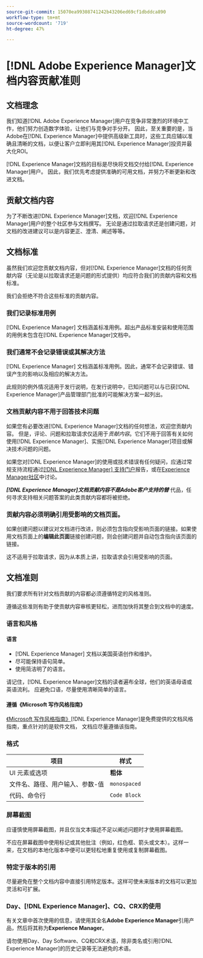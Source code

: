 ```yaml
---
source-git-commit: 15070ea99308741242b43206ed69cf1dbddca890
workflow-type: tm+mt
source-wordcount: '719'
ht-degree: 47%

---
```

# [!DNL Adobe Experience Manager]文档内容贡献准则

## 文档理念

我们知道[!DNL Adobe Experience Manager]用户在竞争非常激烈的环境中工作，他们努力创造数字体验，让他们与竞争对手分开。 因此，至关重要的是，当Adobe在[!DNL Experience Manager]中提供高级新工具时，这些工具应辅以准确且清晰的文档，以便让客户立即利用其[!DNL Experience Manager]投资并最大化ROI。

[!DNL Experience Manager]文档的目标是尽快将文档交付给[!DNL Experience Manager]用户。 因此，我们优先考虑提供准确的可用文档，并努力不断更新和改进文档。

## 贡献文档内容

为了不断改进[!DNL Experience Manager]文档，欢迎[!DNL Experience Manager]用户的整个社区参与文档撰写。 无论是通过拉取请求还是创建问题，对文档的改进建议可以是内容更正、澄清、阐述等等。

## 文档标准

虽然我们欢迎您贡献文档内容，但对[!DNL Experience Manager]文档的任何贡献内容（无论是以拉取请求还是问题的形式提供）均应符合我们的贡献内容和文档标准。

我们会拒绝不符合这些标准的贡献内容。

### 我们记录标准用例

[!DNL Experience Manager] 文档涵盖标准用例。超出产品标准安装和使用范围的用例未包含在[!DNL Experience Manager]文档中。

### 我们通常不会记录错误或其解决方法

[!DNL Experience Manager] 文档涵盖标准用例。因此，通常不会记录错误、错误产生的影响以及相应的解决方法。

此规则的例外情况适用于发行说明，在发行说明中，已知问题可以与已获[!DNL Experience Manager]产品管理部门批准的可能解决方案一起列出。

### 文档贡献内容不用于回答技术问题

如果您有必要改进[!DNL Experience Manager]文档的任何想法，欢迎您贡献内容。 但是，评论、问题和拉取请求仅适用于&#x200B;*贡献内容*。它们不用于回答有关如何使用[!DNL Experience Manager]、实施[!DNL Experience Manager]项目或解决技术问题的问题。

如果您对[!DNL Experience Manager]的使用或技术错误有任何疑问，应通过常规支持流程通过[[!DNL Experience Manager] 支持门户](https://experienceleague.adobe.com/?support-solution=Experience+Manager#support)报告，或在[Experience Manager社区](https://experienceleaguecommunities.adobe.com/t5/adobe-experience-manager/ct-p/adobe-experience-manager-community)中讨论。

***[!DNL Experience Manager]文档贡献内容不是Adobe客户支持的替*** 代品，任何寻求支持相关问题答案的此类贡献内容都将被拒绝。

### 贡献内容必须明确引用受影响的文档页面。

如果创建问题以建议对文档进行改进，则必须包含指向受影响页面的链接。如果使用文档页面上的&#x200B;**编辑此页面**&#x200B;链接创建问题，则会创建问题并自动包含指向该页面的链接。

这不适用于拉取请求，因为从本质上讲，拉取请求会引用受影响的页面。

## 文档准则

我们要求所有针对文档贡献的内容都必须遵循特定的风格准则。

遵循这些准则有助于使贡献内容审核更轻松，进而加快将其整合到文档中的速度。

### 语言和风格

#### 语言

* [!DNL Experience Manager] 文档以美国英语创作和维护。
* 尽可能保持语句简单。
* 使用简洁明了的语言。

请记住，[!DNL Experience Manager]文档的读者遍布全球，他们的英语母语或英语流利。 应避免口语，尽量使用清晰简单的语言。

#### 遵循《Microsoft 写作风格指南》

[《Microsoft 写作风格指南》](https://docs.microsoft.com/zh-cn/style-guide/welcome/)[!DNL Experience Manager]是免费提供的文档风格指南，重点针对的是软件文档， 文档应尽量遵循该指南。

### 格式

| 项目 | 样式 |
|---|---|
| UI 元素或选项 | **粗体** |
| 文件名、路径、用户输入、参数-值 | `monospaced` |
| 代码、命令行 | ```Code Block``` |

### 屏幕截图

应谨慎使用屏幕截图，并且仅当文本描述不足以阐述问题时才使用屏幕截图。

不应在屏幕截图中使用标记或其他批注（例如，红色框、箭头或文本）。这样一来，在文档的本地化版本中便可以更轻松地重复使用或复制屏幕截图。

### 特定于版本的引用

尽量避免在整个文档内容中直接引用特定版本。这样可使未来版本的文档可以更加灵活和可扩展。

### Day、[!DNL Experience Manager]、CQ、CRX的使用

有关文章中首次使用的信息，请使用其全名&#x200B;**Adobe Experience Manager**&#x200B;引用产品，然后将其称为&#x200B;**Experience Manager**。

请勿使用Day、Day Software、CQ和CRX术语，除非类名或引用[!DNL Experience Manager]的历史记录等无法避免的术语。
